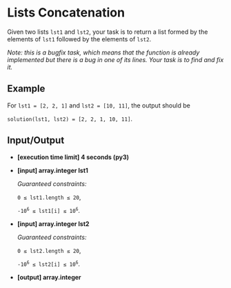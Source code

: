 # Lists Concatenation

Given two lists `lst1` and `lst2`, your task is to return a list formed by the elements of `lst1` followed by the elements of `lst2`.

*Note: this is a bugfix task, which means that the function is already implemented but there is a bug in one of its lines. Your task is to find and fix it.*

## Example

For `lst1 = [2, 2, 1]` and `lst2 = [10, 11]`, the output should be

`solution(lst1, lst2) = [2, 2, 1, 10, 11]`.

## Input/Output

- **[execution time limit] 4 seconds (py3)**

- **[input] array.integer lst1**

	*Guaranteed constraints:*

	`0 ≤ lst1.length ≤ 20`,

	<code>-10<sup>6</sup> ≤ lst1[i] ≤ 10<sup>6</sup></code>.

- **[input] array.integer lst2**

	*Guaranteed constraints:*

	`0 ≤ lst2.length ≤ 20`,

	<code>-10<sup>6</sup> ≤ lst2[i] ≤ 10<sup>6</sup></code>.

- **[output] array.integer**

